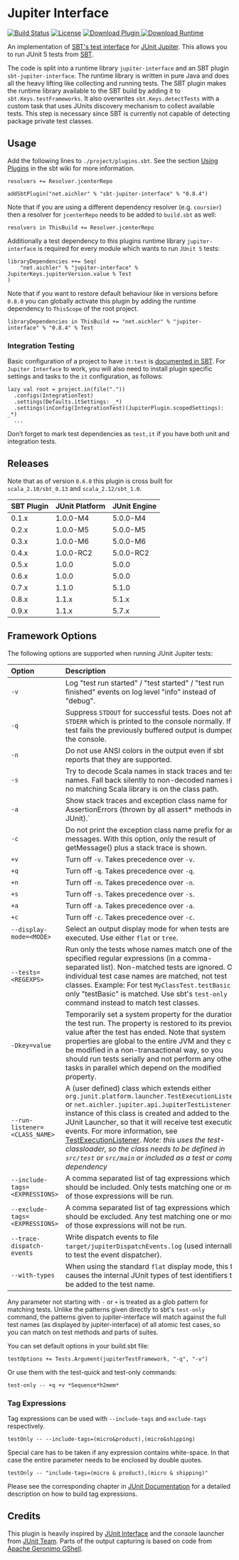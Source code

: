 Jupiter Interface
=================

[![Build Status](https://github.com/sbt/sbt-jupiter-interface/actions/workflows/ci.yml/badge.svg)](https://github.com/sbt/sbt-jupiter-interface/actions/workflows/ci.yml)
[![License](https://img.shields.io/hexpm/l/plug.svg)](https://raw.githubusercontent.com/maichler/sbt-jupiter-interface/master/LICENSE)
 [ ![Download Plugin](https://api.bintray.com/packages/maichler/sbt-plugins/sbt-jupiter-interface/images/download.svg?version=0.8.3) ](https://bintray.com/maichler/sbt-plugins/sbt-jupiter-interface/0.8.3/link)
 [ ![Download Runtime](https://api.bintray.com/packages/maichler/maven/jupiter-interface/images/download.svg?version=0.8.3) ](https://bintray.com/maichler/maven/jupiter-interface/0.8.3/link)
 
An implementation of [SBT's test interface](https://github.com/sbt/test-interface) for [JUnit Jupiter](http://junit.org/junit5). This allows you to run JUnit 5 tests from [SBT](http://www.scala-sbt.org/).

The code is split into a runtime library `jupiter-interface` and an SBT plugin `sbt-jupiter-interface`. The runtime library is written in pure Java and does all the heavy lifting like collecting and running tests. The SBT plugin makes the runtime library available to the SBT build by adding it to `sbt.Keys.testFrameworks`. It also overwrites `sbt.Keys.detectTests` with a custom task that uses JUnits discovery mechanism to collect available tests. This step is necessary since SBT is currently not capable of detecting package private test classes.

## Usage

Add the following lines to `./project/plugins.sbt`. See the section [Using Plugins](http://www.scala-sbt.org/release/docs/Using-Plugins.html) in the sbt wiki for more information.

    resolvers += Resolver.jcenterRepo
    
    addSbtPlugin("net.aichler" % "sbt-jupiter-interface" % "0.8.4")
    
Note that if you are using a different dependency resolver (e.g. `coursier`) then a resolver for `jcenterRepo` needs to be added to `build.sbt` as well:

    resolvers in ThisBuild += Resolver.jcenterRepo
    
Additionally a test dependency to this plugins runtime library `jupiter-interface` is required for every module which wants to run `JUnit 5` tests:

    libraryDependencies ++= Seq(
        "net.aichler" % "jupiter-interface" % JupiterKeys.jupiterVersion.value % Test
    )

Note that if you want to restore default behaviour like in versions before `0.8.0` you can globally activate this plugin by adding the runtime dependency to `ThisScope` of the root project.

    libraryDependencies in ThisBuild += "net.aichler" % "jupiter-interface" % "0.8.4" % Test
    
### Integration Testing

Basic configuration of a project to have `it:test` is [documented in SBT](https://www.scala-sbt.org/0.13/docs/Testing.html#Integration+Tests). For `Jupiter Interface` to work, you will also need to install plugin specific settings and tasks to the `it` configuration, as follows:

```
lazy val root = project.in(file("."))
  .configs(IntegrationTest)
  .settings(Defaults.itSettings: _*)
  .settings(inConfig(IntegrationTest)(JupiterPlugin.scopedSettings): _*)
  ...
```
Don’t forget to mark test dependencies as `test,it` if you have both unit and integration tests.

## Releases

Note that as of version `0.6.0` this plugin is cross built for `scala_2.10/sbt_0.13` and `scala_2.12/sbt_1.0`.

 SBT Plugin      | JUnit Platform | JUnit Engine
:----------------|:---------------|:-------------
 0.1.x           | 1.0.0-M4       | 5.0.0-M4
 0.2.x           | 1.0.0-M5       | 5.0.0-M5
 0.3.x           | 1.0.0-M6       | 5.0.0-M6
 0.4.x           | 1.0.0-RC2      | 5.0.0-RC2
 0.5.x           | 1.0.0          | 5.0.0
 0.6.x           | 1.0.0          | 5.0.0
 0.7.x           | 1.1.0          | 5.1.0
 0.8.x           | 1.1.x          | 5.1.x
 0.9.x           | 1.1.x          | 5.7.x
 
## Framework Options

The following options are supported when running JUnit Jupiter tests:

 Option                           | Description
:---------------------------------|:---------------------------------
 `-v`                             | Log "test run started" / "test started" / "test run finished" events on log level "info" instead of "debug".
 `-q`                             | Suppress `STDOUT` for successful tests. Does not affect `STDERR` which is printed to the console normally. If a test fails the previously buffered output is dumped to the console.
 `-n`                             | Do not use ANSI colors in the output even if sbt reports that they are supported.
 `-s`                             | Try to decode Scala names in stack traces and test names. Fall back silently to non-decoded names if no matching Scala library is on the class path.
 `-a`                             | Show stack traces and exception class name for AssertionErrors (thrown by all assert* methods in JUnit).`
 `-c`                             | Do not print the exception class name prefix for any messages. With this option, only the result of getMessage() plus a stack trace is shown.
 `+v`                             | Turn off `-v`. Takes precedence over `-v`.
 `+q`                             | Turn off `-q`. Takes precedence over `-q`.
 `+n`                             | Turn off `-n`. Takes precedence over `-n`.
 `+s`                             | Turn off `-s`. Takes precedence over `-s`.
 `+a`                             | Turn off `-a`. Takes precedence over `-a`.
 `+c`                             | Turn off `-c`. Takes precedence over `-c`.
 `--display-mode=<MODE>`          | Select an output display mode for when tests are executed. Use either `flat` or `tree`.
 `--tests=<REGEXPS>`              | Run only the tests whose names match one of the specified regular expressions (in a comma-separated list). Non-matched tests are ignored. Only individual test case names are matched, not test classes. Example: For test `MyClassTest.testBasic()` only "testBasic" is matched. Use sbt's `test-only` command instead to match test classes.
 `-Dkey=value`                    | Temporarily set a system property for the duration of the test run. The property is restored to its previous value after the test has ended. Note that system properties are global to the entire JVM and they can be modified in a non-transactional way, so you should run tests serially and not perform any other tasks in parallel which depend on the modified property.
 `--run-listener=<CLASS_NAME>`    | A (user defined) class which extends either `org.junit.platform.launcher.TestExecutionListener` or `net.aichler.jupiter.api.JupiterTestListener`. An instance of this class is created and added to the JUnit Launcher, so that it will receive test execution events. For more information, see [TestExecutionListener](http://junit.org/junit5/docs/current/api/org/junit/platform/launcher/TestExecutionListener.html). *Note: this uses the test-classloader, so the class needs to be defined in `src/test` or `src/main` or included as a test or compile dependency*
 `--include-tags=<EXPRESSIONS>`   | A comma separated list of tag expressions which should be included. Only tests matching one or more of those expressions will be run.
 `--exclude-tags=<EXPRESSIONS>`   | A comma separated list of tag expressions which should be excluded. Any test matching one or more of those expressions  will not be run.
 `--trace-dispatch-events`        | Write dispatch events to file `target/jupiterDispatchEvents.log` (used internally to test the event dispatcher).
 `--with-types`                   | When using the standard `flat` display mode, this flag causes the internal JUnit types of test identifiers to be added to the test name.

Any parameter not starting with `-` or `+` is treated as a glob pattern for matching tests. Unlike the patterns given directly to sbt's `test-only` command, the patterns given to jupiter-interface will match against the full test names (as displayed by jupiter-interface) of all atomic test cases, so you can match on test methods and parts of suites.

You can set default options in your build.sbt file:

    testOptions += Tests.Argument(jupiterTestFramework, "-q", "-v")

Or use them with the test-quick and test-only commands:

    test-only -- +q +v *Sequence*h2mem*
    
### Tag Expressions

Tag expressions can be used with `--include-tags` and `exclude-tags` respectively.

    testOnly -- --include-tags=(micro&product),(micro&shipping)
    
Special care has to be taken if any expression contains white-space. In that case the entire parameter needs to be enclosed by double quotes.

    testOnly -- "include-tags=(micro & product),(micro & shipping)"
    
Please see the corresponding chapter in [JUnit Documentation](https://junit.org/junit5/docs/current/user-guide/#running-tests-tag-expressions) for a detailed description on how to build tag expressions.

## Credits

This plugin is heavily inspired by [JUnit Interface](https://github.com/sbt/junit-interface) and the console launcher from [JUnit Team](https://github.com/junit-team/junit5). Parts of the output capturing is based on code from [Apache Geronimo GShell](http://geronimo.apache.org/gshell/index.html).
